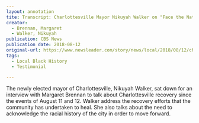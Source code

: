 ```yaml
---
layout: annotation
tite: Transcript: Charlottesville Mayor Nikuyah Walker on "Face the Nation
creator:
  - Brennan, Margaret
  - Walker, Nikuyah
publication: CBS News
publication date: 2018-08-12
original-url: https://www.newsleader.com/story/news/local/2018/08/12/charlottesville-sunday-rally-washington-park-could-go-mobile/970718002/
tags:
  - Local Black History
  - Testimonial

---
```

  The newly elected mayor of Charlottesville, Nikuyah Walker, sat down for an interview with Margaret Brennan to talk about Charlottesville recovery since the events of August 11 and 12. Walker address the recovery efforts that the community has undertaken to heal. She also talks about the need to acknowledge the racial history of the city in order to move forward.
